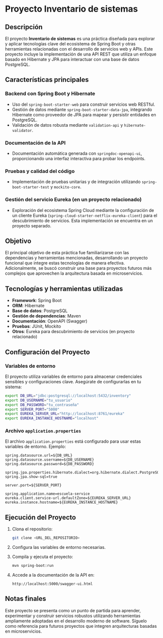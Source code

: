 # Proyecto Inventario de sistemas

## Descripción

El proyecto **Inventario de sistemas** es una práctica diseñada para explorar y aplicar tecnologías clave del ecosistema de Spring Boot y otras herramientas relacionadas con el desarrollo de servicios web y APIs. Este proyecto incluye la implementación de una API REST que utiliza un enfoque basado en Hibernate y JPA para interactuar con una base de datos PostgreSQL.

## Características principales

### Backend con Spring Boot y Hibernate
- Uso del `spring-boot-starter-web` para construir servicios web RESTful.
- Gestión de datos mediante `spring-boot-starter-data-jpa`, integrando Hibernate como proveedor de JPA para mapear y persistir entidades en PostgreSQL.
- Validación de datos robusta mediante `validation-api` y `hibernate-validator`.

### Documentación de la API
- Documentación automática generada con `springdoc-openapi-ui`, proporcionando una interfaz interactiva para probar los endpoints.

### Pruebas y calidad del código
- Implementación de pruebas unitarias y de integración utilizando `spring-boot-starter-test` y `mockito-core`.

### Gestión del servicio Eureka (en un proyecto relacionado)
- Exploración del ecosistema Spring Cloud mediante la configuración de un cliente Eureka (`spring-cloud-starter-netflix-eureka-client`) para el descubrimiento de servicios. Esta implementación se encuentra en un proyecto separado.

## Objetivo

El principal objetivo de esta práctica fue familiarizarse con las dependencias y herramientas mencionadas, desarrollando un proyecto funcional que integre estas tecnologías de manera efectiva. Adicionalmente, se buscó construir una base para proyectos futuros más complejos que aprovechen la arquitectura basada en microservicios.

## Tecnologías y herramientas utilizadas

- **Framework**: Spring Boot
- **ORM**: Hibernate
- **Base de datos**: PostgreSQL
- **Gestión de dependencias**: Maven
- **Documentación**: OpenAPI (Swagger)
- **Pruebas**: JUnit, Mockito
- **Otros**: Eureka para descubrimiento de servicios (en proyecto relacionado)

## Configuración del Proyecto

### Variables de entorno
El proyecto utiliza variables de entorno para almacenar credenciales sensibles y configuraciones clave. Asegúrate de configurarlas en tu sistema:

```bash
export DB_URL="jdbc:postgresql://localhost:5432/inventory"
export DB_USERNAME="tu_usuario"
export DB_PASSWORD="tu_contraseña"
export SERVER_PORT="5000"
export EUREKA_SERVER_URL="http://localhost:8761/eureka"
export EUREKA_INSTANCE_HOSTNAME="localhost"
```

### Archivo `application.properties`
El archivo `application.properties` está configurado para usar estas variables de entorno. Ejemplo:

```properties
spring.datasource.url=${DB_URL}
spring.datasource.username=${DB_USERNAME}
spring.datasource.password=${DB_PASSWORD}

spring.jpa.properties.hibernate.dialect=org.hibernate.dialect.PostgreSQLDialect
spring.jpa.show-sql=true

server.port=${SERVER_PORT}

spring.application.name=escuela-service
eureka.client.service-url.defaultZone=${EUREKA_SERVER_URL}
eureka.instance.hostname=${EUREKA_INSTANCE_HOSTNAME}
```

## Ejecución del Proyecto

1. Clona el repositorio:
   ```bash
   git clone <URL_DEL_REPOSITORIO>
   ```

2. Configura las variables de entorno necesarias.

3. Compila y ejecuta el proyecto:
   ```bash
   mvn spring-boot:run
   ```

4. Accede a la documentación de la API en:
   ```
   http://localhost:5000/swagger-ui.html
   ```

## Notas finales

Este proyecto se presenta como un punto de partida para aprender, experimentar y construir servicios robustos utilizando herramientas ampliamente adoptadas en el desarrollo moderno de software. Síguelo como referencia para futuros proyectos que integren arquitecturas basadas en microservicios.

